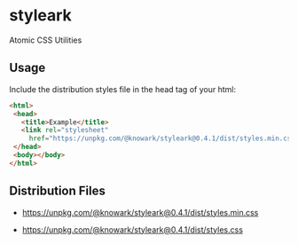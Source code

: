 # styleark

Atomic CSS Utilities

## Usage

Include the distribution styles file in the head tag of your html:

```html
<html>
 <head>
   <title>Example</title>
   <link rel="stylesheet"
     href="https://unpkg.com/@knowark/styleark@0.4.1/dist/styles.min.css">
 </head>
 <body></body>
</html>
```

## Distribution Files

- https://unpkg.com/@knowark/styleark@0.4.1/dist/styles.min.css

- https://unpkg.com/@knowark/styleark@0.4.1/dist/styles.css
